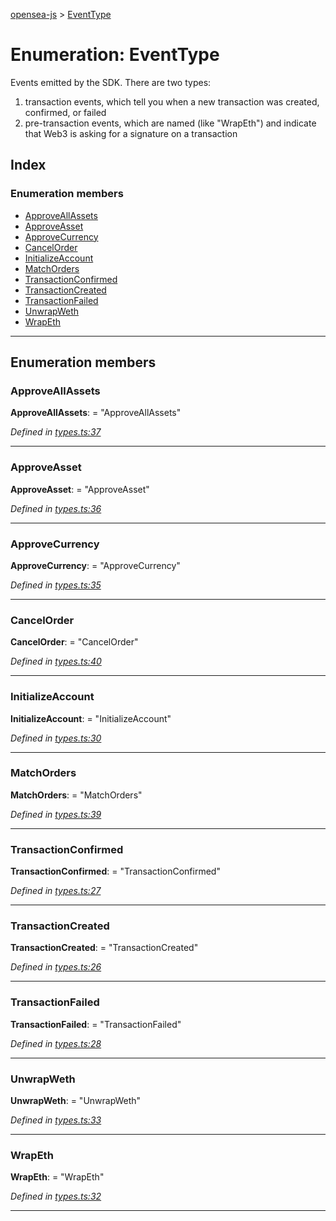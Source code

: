 [opensea-js](../README.md) > [EventType](../enums/eventtype.md)

# Enumeration: EventType

Events emitted by the SDK. There are two types:

1.  transaction events, which tell you when a new transaction was created, confirmed, or failed
2.  pre-transaction events, which are named (like "WrapEth") and indicate that Web3 is asking for a signature on a transaction

## Index

### Enumeration members

* [ApproveAllAssets](eventtype.md#approveallassets)
* [ApproveAsset](eventtype.md#approveasset)
* [ApproveCurrency](eventtype.md#approvecurrency)
* [CancelOrder](eventtype.md#cancelorder)
* [InitializeAccount](eventtype.md#initializeaccount)
* [MatchOrders](eventtype.md#matchorders)
* [TransactionConfirmed](eventtype.md#transactionconfirmed)
* [TransactionCreated](eventtype.md#transactioncreated)
* [TransactionFailed](eventtype.md#transactionfailed)
* [UnwrapWeth](eventtype.md#unwrapweth)
* [WrapEth](eventtype.md#wrapeth)

---

## Enumeration members

<a id="approveallassets"></a>

###  ApproveAllAssets

**ApproveAllAssets**:  = "ApproveAllAssets"

*Defined in [types.ts:37](https://github.com/ProjectOpenSea/opensea-js/blob/e845296/src/types.ts#L37)*

___
<a id="approveasset"></a>

###  ApproveAsset

**ApproveAsset**:  = "ApproveAsset"

*Defined in [types.ts:36](https://github.com/ProjectOpenSea/opensea-js/blob/e845296/src/types.ts#L36)*

___
<a id="approvecurrency"></a>

###  ApproveCurrency

**ApproveCurrency**:  = "ApproveCurrency"

*Defined in [types.ts:35](https://github.com/ProjectOpenSea/opensea-js/blob/e845296/src/types.ts#L35)*

___
<a id="cancelorder"></a>

###  CancelOrder

**CancelOrder**:  = "CancelOrder"

*Defined in [types.ts:40](https://github.com/ProjectOpenSea/opensea-js/blob/e845296/src/types.ts#L40)*

___
<a id="initializeaccount"></a>

###  InitializeAccount

**InitializeAccount**:  = "InitializeAccount"

*Defined in [types.ts:30](https://github.com/ProjectOpenSea/opensea-js/blob/e845296/src/types.ts#L30)*

___
<a id="matchorders"></a>

###  MatchOrders

**MatchOrders**:  = "MatchOrders"

*Defined in [types.ts:39](https://github.com/ProjectOpenSea/opensea-js/blob/e845296/src/types.ts#L39)*

___
<a id="transactionconfirmed"></a>

###  TransactionConfirmed

**TransactionConfirmed**:  = "TransactionConfirmed"

*Defined in [types.ts:27](https://github.com/ProjectOpenSea/opensea-js/blob/e845296/src/types.ts#L27)*

___
<a id="transactioncreated"></a>

###  TransactionCreated

**TransactionCreated**:  = "TransactionCreated"

*Defined in [types.ts:26](https://github.com/ProjectOpenSea/opensea-js/blob/e845296/src/types.ts#L26)*

___
<a id="transactionfailed"></a>

###  TransactionFailed

**TransactionFailed**:  = "TransactionFailed"

*Defined in [types.ts:28](https://github.com/ProjectOpenSea/opensea-js/blob/e845296/src/types.ts#L28)*

___
<a id="unwrapweth"></a>

###  UnwrapWeth

**UnwrapWeth**:  = "UnwrapWeth"

*Defined in [types.ts:33](https://github.com/ProjectOpenSea/opensea-js/blob/e845296/src/types.ts#L33)*

___
<a id="wrapeth"></a>

###  WrapEth

**WrapEth**:  = "WrapEth"

*Defined in [types.ts:32](https://github.com/ProjectOpenSea/opensea-js/blob/e845296/src/types.ts#L32)*

___

